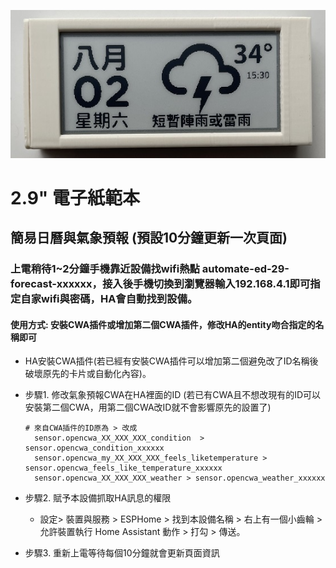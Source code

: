 ![081733](/ED_29/image/B8AD097F.jpg)

# 2.9" 電子紙範本
## 簡易日曆與氣象預報 (預設10分鐘更新一次頁面)
### 上電稍待1~2分鐘手機靠近設備找wifi熱點 automate-ed-29-forecast-xxxxxx，接入後手機切換到瀏覽器輸入192.168.4.1即可指定自家wifi與密碼，HA會自動找到設備。
#### 使用方式: 安裝CWA插件或增加第二個CWA插件，修改HA的entity吻合指定的名稱即可 

- HA安裝CWA插件(若已經有安裝CWA插件可以增加第二個避免改了ID名稱後破壞原先的卡片或自動化內容)。
- 步驟1. 修改氣象預報CWA在HA裡面的ID (若已有CWA且不想改現有的ID可以安裝第二個CWA，用第二個CWA改ID就不會影響原先的設置了)

      # 來自CWA插件的ID原為 > 改成
        sensor.opencwa_XX_XXX_XXX_condition  >   sensor.opencwa_condition_xxxxxx
        sensor.opencwa_my_XX_XXX_XXX_feels_liketemperature > sensor.opencwa_feels_like_temperature_xxxxxx
        sensor.opencwa_XX_XXX_XXX_weather > sensor.opencwa_weather_xxxxxx
  
- 步驟2. 賦予本設備抓取HA訊息的權限
  * 設定> 裝置與服務 > ESPHome > 找到本設備名稱 > 右上有一個小齒輪 >  允許裝置執行 Home Assistant 動作 > 打勾  > 傳送。

- 步驟3. 重新上電等待每個10分鐘就會更新頁面資訊
